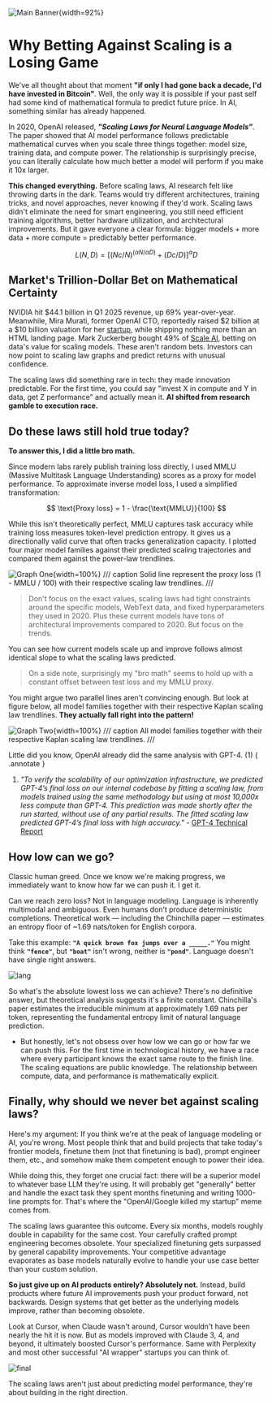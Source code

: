 ![Main Banner](main.png){width=92%}

# **Why Betting Against Scaling is a Losing Game**

We've all thought about that moment **"if only I had gone back a decade, I'd have invested in Bitcoin"**. Well, the only way it is possible
if your past self had some kind of mathematical formula to predict future price. In AI, something similar has already happened.

In 2020, OpenAI released, **_"Scaling Laws for Neural Language Models"_**. The paper showed that AI model performance follows predictable mathematical curves when you scale three things together: model size, training data, and compute power. The relationship is surprisingly precise, you can literally calculate how much better a model will perform if you make it 10x larger.

**This changed everything.** Before scaling laws, AI research felt like throwing darts in the dark. Teams would try different architectures, training tricks, and novel approaches, never knowing if they'd work. Scaling laws didn't eliminate the need for smart engineering, you still need efficient training algorithms, better hardware utilization, and architectural improvements. But it gave everyone a clear formula: bigger models + more data + more compute = predictably better performance.

$$
L(N,D) = [(Nc/N)^(αN/αD) + (Dc/D)]^αD
$$

<!-- ![scaling-laws](scaling-graphs.png){width=100%} -->

## **Market's Trillion-Dollar Bet on Mathematical Certainty**

NVIDIA hit $44.1 billion in Q1 2025 revenue, up 69% year-over-year. Meanwhile, Mira Murati, former OpenAI CTO, reportedly raised $2 billion at a $10 billion valuation for her [startup](https://thinkingmachines.ai/), while shipping nothing more than an HTML landing page. Mark Zuckerberg bought 49% of [Scale AI](https://www.scale.com/), betting on data's value for scaling models. These aren't random bets. Investors can now point to scaling law graphs and predict returns with unusual confidence.

The scaling laws did something rare in tech: they made innovation predictable. For the first time, you could say "invest X in compute and Y in data, get Z performance" and actually mean it. **AI shifted from research gamble to execution race.**

## **Do these laws still hold true today?**

**To answer this, I did a little bro math.**

Since modern labs rarely publish training loss directly, I used MMLU (Massive Multitask Language Understanding) scores as a proxy for model performance. To approximate inverse model loss, I used a simplified transformation:

$$
\text{Proxy loss} = 1 - \frac{\text{MMLU}}{100}
$$

While this isn't theoretically perfect, MMLU captures task accuracy while training loss measures token-level prediction entropy. It gives us a directionally valid curve that often tracks generalization capacity. I plotted four major model families against their predicted scaling trajectories and compared them against the power-law trendlines.

![Graph One](multigraph.png){width=100%}
/// caption
Solid line represent the proxy loss (1 - MMLU / 100) with their respective scaling law trendlines.
///

> Don't focus on the exact values, scaling laws had tight constraints around the specific models, WebText data, and fixed hyperparameters they used in 2020. Plus these current models have tons of architectural improvements compared to 2020. But focus on the trends.

You can see how current models scale up and improve follows almost identical slope to what the scaling laws predicted. 

> On a side note, surprisingly my "bro math" seems to hold up with a constant offset between test loss and my MMLU proxy.

You might argue two parallel lines aren't convincing enough. But look at figure below, all model families together with their respective Kaplan scaling law trendlines. **They actually fall right into the pattern!**

![Graph Two](allgraphs.png){width=100%}
/// caption
All model families together with their respective Kaplan scaling law trendlines.
///


Little did you know, OpenAI already did the same analysis with GPT-4. (1)
{ .annotate }

1. _"To verify the scalability of our optimization infrastructure, we predicted GPT-4’s final loss on our internal codebase by fitting a scaling law, from models trained using the same methodology but using at most 10,000x less compute than GPT-4. This prediction was made shortly after the run started, without use of any partial results. The fitted scaling law predicted GPT-4’s final loss with high accuracy."_ - [GPT-4 Technical Report](https://cdn.openai.com/papers/gpt-4.pdf)

## **How low can we go?**

Classic human greed. Once we know we're making progress, we immediately want to know how far we can push it. I get it.

Can we reach zero loss? Not in language modeling. Language is inherently multimodal and ambiguous. Even humans don’t produce deterministic completions. Theoretical work — including the Chinchilla paper — estimates an entropy floor of ~1.69 nats/token for English corpora.

Take this example: **`"A quick brown fox jumps over a _____."`** You might think **`"fence"`**, but **`"boat"`** isn't wrong, neither is **`"pond"`**. Language doesn't have single right answers. 

![lang](language.png)

So what's the absolute lowest loss we can achieve? There's no definitive answer, but theoretical analysis suggests it's a finite constant. Chinchilla's paper estimates the irreducible minimum at approximately 1.69 nats per token, representing the fundamental entropy limit of natural language prediction.

- But honestly, let's not obsess over how low we can go or how far we can push this. For the first time in technological history, we have a race where every participant knows the exact same route to the finish line. The scaling equations are public knowledge. The relationship between compute, data, and performance is mathematically explicit.

## **Finally, why should we never bet against scaling laws?**

Here's my argument: If you think we're at the peak of language modeling or AI, you're wrong. Most people think that and build projects that take today's frontier models, finetune them (not that finetuning is bad), prompt engineer them, etc., and somehow make them competent enough to power their idea.

While doing this, they forget one crucial fact: there will be a superior model to whatever base LLM they're using. It will probably get "generally" better and handle the exact task they spent months finetuning and writing 1000-line prompts for. That's where the "OpenAI/Google killed my startup" meme comes from.

The scaling laws guarantee this outcome. Every six months, models roughly double in capability for the same cost. Your carefully crafted prompt engineering becomes obsolete. Your specialized finetuning gets surpassed by general capability improvements. Your competitive advantage evaporates as base models naturally evolve to handle your use case better than your custom solution.

**So just give up on AI products entirely? Absolutely not.** Instead, build products where future AI improvements push your product forward, not backwards. Design systems that get better as the underlying models improve, rather than becoming obsolete. 

Look at Cursor, when Claude wasn't around, Cursor wouldn't have been nearly the hit it is now. But as models improved with Claude 3, 4, and beyond, it ultimately boosted Cursor's performance. Same with Perplexity and most other successful "AI wrapper" startups you can think of.

![final](sendoff.png)

The scaling laws aren't just about predicting model performance, they're about building in the right direction.